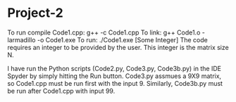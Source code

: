 # Project-2

To run compile Code1.cpp:
  g++ -c Code1.cpp
To link: 
  g++ Code1.o -larmadillo -o Code1.exe
To run: 
  ./Code1.exe [Some Integer] 
The code requires an integer to be provided by the user. This integer is the matrix size N. 

I have run the Python scripts (Code2.py, Code3.py, Code3b.py) in the IDE Spyder by simply hitting the Run button. Code3.py assmues a 9X9 matrix, so Code1.cpp must be run first with the input 9. Similarly, Code3b.py must be run after Code1.cpp with input 99.  
